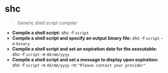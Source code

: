 # shc
> Generic shell script compiler
- **Compile a shell script:**
shc -f `script`
- **Compile a shell script and specify an output binary file:**
shc -f `script` -o `binary`
- **Compile a shell script and set an expiration date for the executable:**
shc -f `script` -e `dd/mm/yyyy`
- **Compile a shell script and set a message to display upon expiration:**
shc -f `script` -e `dd/mm/yyyy` -m `"Please contact your provider"`

